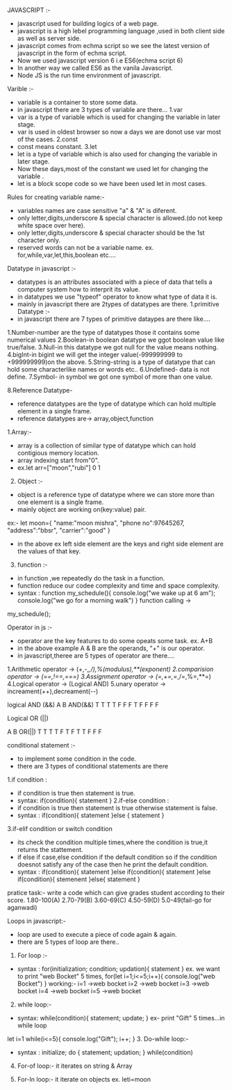 JAVASCRIPT :-
- javascript used for building logics of a web page.
- javascript is a high lebel programming language ,used in both client side as well as server side.
- javascript comes from echma script so we see the latest version of javascript in the form of echma script.
- Now we used javascript version 6 i.e ES6(echma script 6)
- In another way we called ES6 as the vanila Javascript.
- Node JS is the run time environment of javascript.

Varible :-
- variable is a container to store some data.
- in javascript there are 3 types of variable are there...
1.var
- var is a type of variable which is used for changing the variable in later stage.
- var is used in oldest browser so now a days we are donot use var most of the cases.
2.const
- const means constant.
3.let
- let is a type of variable which is also used for changing  the variable in later stage.
- Now these days,most of the constant we used let for changing the variable .
- let is a block scope code so we have been used let in most cases.

Rules for creating variable name:-
- variables names are case sensitive "a" & "A" is diferent.
- only letter,digits,underscore & special character is allowed.(do not keep white space over here).
- only letter,digits,underscore & special character should be the 1st character only.
- reserved words can not be a variable name.
ex. for,while,var,let,this,boolean etc....

Datatype in javascript :-
- datatypes is an attributes associated with a piece of data that tells a computer system how to interprit its value.
- in datatypes we use "typeof" operator to know what type of data it is.
- mainly in javascript there are 2types of datatypes are there.
1.primitive Datatype :-
- in javascript there are 7 types of primitive dataypes are there like....

1.Number-number are the type of datatypes those it contains some numerical values
2.Boolean-in boolean datatype we ggot boolean value like true/false.
3.Null-in this datatype we got null for the value means nothing.
4.bigInt-in bigint we will get the integer value(-999999999 to +999999999)on the above.
5.String-string is a type of datatype that can hold some characterlike names or words etc..
6.Undefined- data is not define.
7.Symbol- in symbol we got one symbol of more than one value.

8.Reference Datatype-
- reference datatypes are the type of datatype which can hold multiple element in a single frame.
- reference datatypes are-> array,object,function

1.Array:- 
- array is a collection of similar type of datatype which can hold contigious memory location.
- array indexing start from"0".
- ex.let arr=["moon","rubi"]
                0      1

2. Object :-
- object is a reference type of datatype where we can store more than one element is a single frame.
- mainly object are working on(key:value) pair.

ex:-
let moon={
    "name:"moon mishra",
    "phone no":97645267,
    "address":"bbsr",
    "carrier":"good"
}
- in the above ex left side element are the keys and right side element are the values of that key.

3. function :-
- in function ,we repeatedly do the task in a function.
- function reduce our codee complexity and time and space complexity.
- syntax :
function my_schedule(){
    console.log("we wake up at 6 am");
    console.log("we go for a morning walk")
}
function calling ->

my_schedule();

Operator in js :-
- operator are the key features to do some opeats some task.
ex. A+B
- in the above example A & B are the operands, "+" is our operator.
- in javascript,theree are 5 types of operator are there....

1.Arithmetic operator -> (+,-,*,/),%(modulus),**(exponent)
2.comparision operator -> (==,!==,===)
3.Assignment operator -> (=,+=,*=,/=,%=,**=)
4.Logical operator -> (Logical AND)
5.unary operator -> increament(++),decreament(--)

logical AND (&&)
 A  B  AND(&&)
 T  T    T
 T  F    F
 F  T    F
 F  F    F

 Logical OR (||)

 A  B   OR(||)
 T  T    T
 T  F    T
 F  T    T
 F  F    F 



 conditional statement :-

 - to implement some condition in the code.
 - there are 3 types of conditional statements are there 

 1.if condition : 
 - if condition is true then statement is true.
 - syntax:
 if(condition){
    statement
 }
 2.if-else condition :
 - if condition is true then statement is true otherwise statement is false.
 - syntax :
 if(condition){
    statement
 }else {
    statement
 }

 3.if-elif condition or switch condition
 - its check the condition multiple times,where the condition is true,it returns the stattement.
 - if else if case,else condition if the default condition so if the condition doesnot satisfy any of the case then he print the default condition.
 - syntax :
 if(condition){
    statement
 }else if(condition){
    statement
 }else if(condition){
    stemenent
 }else{
    statement
 }

 pratice task:-
 write a code which can give grades student according to their score.
 1.80-100(A)
 2.70-79(B)
 3.60-69(C)
 4.50-59(D)
 5.0-49(fail-go for aganwadi)

 Loops in javascript:-
 - loop are used to execute a piece of code again & again.
 - there are 5 types of loop are there..
 1. For loop :-
 - syntax :
 for(initialization; condition; updation){
   statement
 }
 ex. we want to print "web Bocket" 5 times,
 for(let i=1;i<=5;i++){
   console.log("web Bocket")
 }
 working:-
 i=1 ->web bocket
 i=2 ->web bocket
 i=3 ->web bocket
 i=4 ->web bocket
 i=5 ->web bocket

 2. while loop:-
 - syntax:
 while(condition){
   statement;
   update;
 }
 ex- print "Gift" 5 times...in while loop

 let i=1
 while(i<=5){
   console.log("Gift");
   i++;
 }
 3. Do-while loop:-
 - syntax :
 initialize;
 do {
   statement;
   updation;
 } while(condition)

 4. For-of loop:- it iterates on string & Array


 5. For-In loop:- it iterate on objects
 ex. 
 leti=moon
 



 










